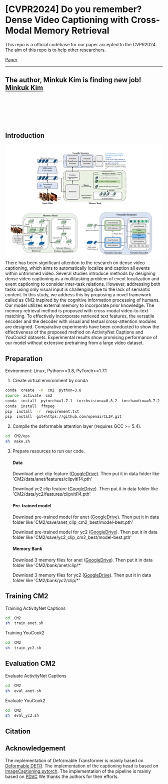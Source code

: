 # [CVPR2024] Do you remember? Dense Video Captioning with Cross-Modal Memory Retrieval

This repo is a official codebase for our paper accepted to the CVPR2024. 
The aim of this repo is to help other researchers.

[Paper](https://arxiv.org/abs/2404.07610) 

---
The author, Minkuk Kim is finding new job! 
[Minkuk Kim](https://geppa.github.io/)
---
ㅤㅤㅤㅤㅤㅤㅤㅤㅤㅤㅤㅤㅤㅤㅤㅤㅤㅤㅤㅤㅤㅤㅤㅤㅤㅤㅤㅤㅤㅤㅤㅤㅤㅤㅤㅤㅤㅤㅤㅤㅤㅤㅤㅤㅤㅤㅤㅤㅤㅤㅤㅤㅤㅤㅤㅤㅤㅤㅤㅤㅤㅤㅤㅤㅤㅤㅤ
ㅤㅤㅤㅤㅤㅤㅤㅤㅤㅤㅤㅤㅤㅤㅤㅤㅤㅤㅤㅤㅤㅤㅤㅤㅤㅤㅤㅤㅤㅤㅤㅤㅤㅤㅤㅤㅤㅤㅤㅤㅤㅤㅤㅤㅤㅤㅤㅤㅤㅤㅤㅤㅤㅤㅤㅤㅤㅤㅤㅤㅤㅤㅤㅤㅤㅤㅤ

## Introduction
<img src="./CM2_fig.png">
There has been significant attention to the research on dense video captioning, which aims to automatically localize and caption all events within untrimmed video. Several studies introduce methods by designing dense video captioning as a multitasking problem of event localization and event captioning to consider inter-task relations. However, addressing both tasks using only visual input is challenging due to the lack of semantic content. In this study, we address this by proposing a novel framework called as CM2 inspired by the cognitive information processing of humans. Our model utilizes external memory to incorporate prior knowledge. The memory retrieval method is proposed with cross-modal video-to-text matching. To effectively incorporate retrieved text features, the versatile encoder and the decoder with visual and textual cross-attention modules are designed. Comparative experiments have been conducted to show the effectiveness of the proposed method on ActivityNet Captions and YouCook2 datasets. Experimental results show promising performance of our model without extensive pretraining from a large video dataset.

## Preparation
Environment: Linux, Python>=3.8, PyTorch>=1.7.1  

1. Create virtual environment by conda

```bash
conda  create  -n  cm2  python=3.8
source  activate  cm2
conda  install  pytorch==1.7.1  torchvision==0.8.2  torchaudio==0.7.2  cudatoolkit=11.0  -c  pytorch
conda  install  ffmpeg
pip  install  -r  requirement.txt
pip  install  git+https://github.com/openai/CLIP.git
```

2. Compile the deformable attention layer (requires GCC >= 5.4).

```bash
cd  CM2/ops
sh  make.sh
```  

3. Prepare resources to run our code.

	#### Data

	Download anet clip feature ([GoogleDrive](https://drive.google.com/file/d/1v08rs9Hwqh3XIM-8u8rRcFZc3HWUtJo_/view?usp=sharing)). 
	Then put it in data folder like 'CM2/data/anet/features/clipvitl14.pth'

	Download yc2 clip feature ([GoogleDrive](https://drive.google.com/file/d/17H_lxSKFve57kHpkAD7pcYS7ijHIy4-M/view?usp=sharing)). 
	Then put it in data folder like 'CM2/data/yc2/features/clipvitl14.pth'
	  
	#### Pre-trained model

	Download pre-trained model for anet ([GoogleDrive](https://drive.google.com/file/d/1ZaqDBcRYgEgn_Y10tKNdvJwdyYr3mgID/view?usp=sharing)). 
	Then put it in data folder like 'CM2/save/anet_clip_cm2_best/model-best.pth'
	  
	Download pre-trained model for yc2 ([GoogleDrive](https://drive.google.com/file/d/1swQfs7f9G5RYgiHD2BKUGobpKZWjCIrr/view?usp=sharing)). 
	Then put it in data folder like 'CM2/save/yc2_clip_cm2_best/model-best.pth'

	#### Memory Bank

	Download 3 memory files for anet ([GoogleDrive](https://drive.google.com/drive/folders/1HYkLWTO2qFdzl1P3pR7fW7nkE6eS-SbR?usp=sharing)). 
	Then put it in data folder like 'CM2/bank/anet/clip/*'

	Download 3 memory files for yc2 ([GoogleDrive](https://drive.google.com/drive/folders/1E8dMREMZZmzvyeFcyci2p0OmLkcIFKjg?usp=sharing)). 
	Then put it in data folder like 'CM2/bank/yc2/clip/*'

## Training CM2
  
Training ActivityNet Captions

```bash
cd  CM2
sh  train_anet.sh
```

Training YouCook2
```bash
cd  CM2
sh  train_yc2.sh
```
  
## Evaluation CM2
  
Evaluate ActivityNet Captions

```bash
cd  CM2
sh  eval_anet.sh
```

Evaluate YouCook2

```bash
cd  CM2
sh  eval_yc2.sh
```

## Citation


## Acknowledgement

The implementation of Deformable Transformer is mainly based on [Deformable DETR](https://github.com/fundamentalvision/Deformable-DETR). 
The implementation of the captioning head is based on [ImageCaptioning.pytorch](https://github.com/ruotianluo/ImageCaptioning.pytorch).
The implementation of the pipeline is mainly based on [PDVC](https://github.com/ttengwang/PDVC)
We thanks the authors for their efforts.
